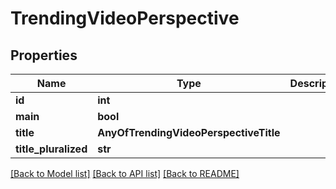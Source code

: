 # TrendingVideoPerspective

## Properties
Name | Type | Description | Notes
------------ | ------------- | ------------- | -------------
**id** | **int** |  | [optional] 
**main** | **bool** |  | [optional] 
**title** | **AnyOfTrendingVideoPerspectiveTitle** |  | [optional] 
**title_pluralized** | **str** |  | [optional] 

[[Back to Model list]](../README.md#documentation-for-models) [[Back to API list]](../README.md#documentation-for-api-endpoints) [[Back to README]](../README.md)

